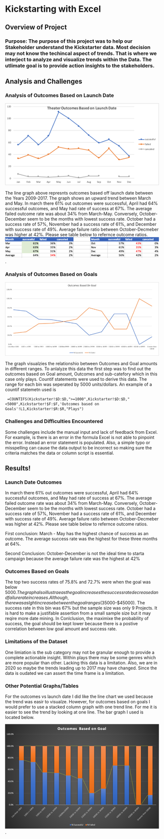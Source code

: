 # Kickstarting with Excel

## Overview of Project

### Purpose: The purpose of this project was to help our Stakeholder understand the Kickstarter data. Most decision may not know the techincal aspect of trends. That is where we interject to analyze and visualize trends within the Data. The utlimate goal is to provide action insights to the stakeholders. 

## Analysis and Challenges

### Analysis of Outcomes Based on Launch Date  

 
![](./Resources/Theater_Outcome_vs_Launch.png)   

The line graph above represnts outcomes based off launch date between the Years 2009-2017. The graph shows an upward trend between March and May. In march there  61% out outcomes were successful, April had 64% successful outcomes, and May had rate of success at 67%. The average failed outcome rate was about 34% from March-May. 
Conversely, October-December seem to be the months with lowest success rate. October had a success rate of 57%, November had a success rate of 61%, and December with success rate of 49%. Average failure ratio between October-Decmeber was higher at 42%. Please see table below to refernce outcome ratios.
![](./Resources/Monthly_Dist.png). 
  

### Analysis of Outcomes Based on Goals  
![](./Resources/Outcomes_vs_Goals.png)

The graph visualzies the relationshio between Outcomes and Goal amounts in different ranges. To anlalyze this data the first step was to find out the outcomes based on Goal amount, Outcomes and sub-catefory which in this case only plays. Countif statements were used to derive this data. The range for each bin was seperated by 5000 units/dollars. An example of a countif statemetn used is

```
 =COUNTIFS(Kickstarter!$D:$D,">=1000",Kickstarter!$D:$D,"<5000",Kickstarter!$F:$F,'Outcomes based on Goals'!L1,Kickstarter!$R:$R,"Plays")     
```

### Challenges and Difficulties Encountered
Some challenges include the manual input and lack of feedback from Excel. For example, is there is an error in the formula Excel is not able to pinpoint the error. Instead an error statement is populated. Also, a simple typo or misspelling can cause the data output to be incorrect so making sure the criteria matches the data or column script is essential. 


## Results!

### Launch Date Outcomes

In march there  61% out outcomes were successful, April had 64% successful outcomes, and May had rate of success at 67%. The average failed outcome rate was about 34% from March-May. 
Conversely, October-December seem to be the months with lowest success rate. October had a success rate of 57%, November had a success rate of 61%, and December with success rate of 49%. Average failure ratio between October-Decmeber was higher at 42%. Please see table below to refernce outcome ratios.

First conclusion: March - May has the highest chance of success as an outcome. The average success rate was the highest for these three months at 64%.

Second Conclusion: October-December is not the ideal time to starta campaign because the average failure rate was the highest at 42% 



### Outcomes Based on Goals

The top two success rates of 75.8% and 72.7% were when the goal was below $5000. The graph also illustrae as the goal increases the success rate decreased and failure rate increases. Although, there was a slght increase between the goal ranges ($35000-$45000). The success rate in this bin was 67% but the sample size was only 9 Projects. It is hard to make a justifable assertion from a small sample size but it may reqire more date mining. In Conlclusion, the maximixe the probability of success, the goal should be kept lower because there is a postive correlation between low goal amount and success rate.

### Limitations of the Dataset

One limiation is the sub category may not be granular enough to provide a complete actionable insight. Within plays there may be some genres which are more popular than other. Lacking this data is a limitation. 
Also, we are in 2020 so maybe the trends leading up to 2017 may have changed. Since the data is oudated we can assert the time frame is a limitation. 


### Other Potential Graphs/Tables

For the outcomes vs launch date I did like the line chart we used because the trend was easir to visualze.
However, for outcomes based on goals I would prefer to use a stacked column graph with one trend line. For me it is easier to see the trend by looking at one line. The bar graph I used is located below.

![](./Resources/Column_graph.png). 
